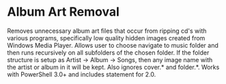 Album Art Removal
=================
Removes unnecessary album art files that occur from ripping cd's with various programs, specifically low quality hidden images created from Windows Media Player. Allows user to choose navigate to music folder and then runs recursively on all subfolders of the chosen folder. If the folder structure is setup as Artist -> Album -> Songs, then any image name with the artist or album in it will be kept. Also ignores cover.* and folder.*. Works with PowerShell 3.0+ and includes statement for 2.0.